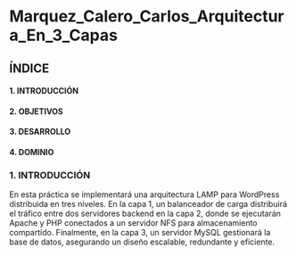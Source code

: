 # Marquez_Calero_Carlos_Arquitectura_En_3_Capas

## ÍNDICE
#### 1. INTRODUCCIÓN
#### 2. OBJETIVOS
#### 3. DESARROLLO
#### 4. DOMINIO

### 1. INTRODUCCIÓN
En esta práctica se implementará una arquitectura LAMP para WordPress distribuida en tres niveles. En la capa 1, un balanceador de carga distribuirá el tráfico entre dos servidores backend en la capa 2, donde se ejecutarán Apache y PHP conectados a un servidor NFS para almacenamiento compartido. Finalmente, en la capa 3, un servidor MySQL gestionará la base de datos, asegurando un diseño escalable, redundante y eficiente.

